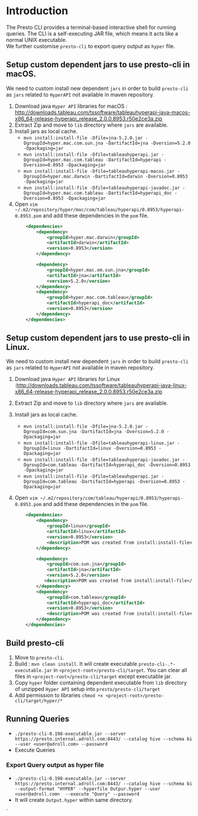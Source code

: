 # Introduction
The Presto CLI provides a terminal-based interactive shell for running queries. The CLI is a self-executing JAR file,
 which means it acts like a normal UNIX executable. <br/>
 We further customise `presto-cli` to export query output as `hyper` file.

## Setup custom dependent jars to use presto-cli in macOS.
We need to custom install new dependent `jars` in order to build `presto-cli` as `jars` related to `HyperAPI` not available in maven repository.
1. Download java `Hyper API` libraries for macOS : http://downloads.tableau.com/tssoftware/tableauhyperapi-java-macos-x86_64-release-hyperapi_release_2.0.0.8953.r50e2ce3a.zip
2. Extract Zip and move to `lib`  directory where `jars` are available.
3. Install jars as local cache.
    * `mvn install:install-file -Dfile=jna-5.2.0.jar -DgroupId=hyper.mac.com.sun.jna -DartifactId=jna -Dversion=5.2.0 -Dpackaging=jar`
    * `mvn install:install-file -Dfile=tableauhyperapi.jar -DgroupId=hyper.mac.com.tableau -DartifactId=hyperapi -Dversion=0.8953 -Dpackaging=jar`
    * `mvn install:install-file -Dfile=tableauhyperapi-macos.jar -DgroupId=hyper.mac.darwin -DartifactId=darwin -Dversion=0.8953 -Dpackaging=jar`
    * `mvn install:install-file -Dfile=tableauhyperapi-javadoc.jar -DgroupId=hyper.mac.com.tableau -DartifactId=hyperapi_doc -Dversion=0.8953 -Dpackaging=jar`
4. Open `vim ~/.m2/repository/hyper/mac/com/tableau/hyperapi/0.8953/hyperapi-0.8953.pom` and add these dependencies in the `pom` file.
    ```xml
        <dependencies>
            <dependency>
                <groupId>hyper.mac.darwin</groupId>
                <artifactId>darwin</artifactId>
                <version>0.8953</version>
            </dependency>
    
            <dependency>
                <groupId>hyper.mac.om.sun.jna</groupId>
                <artifactId>jna</artifactId>
                <version>5.2.0</version>
            </dependency>
            <dependency>
                <groupId>hyper.mac.com.tableau</groupId>
                <artifactId>hyperapi_doc</artifactId>
                <version>0.8953</version>
            </dependency>
        </dependencies>
    ```
## Setup custom dependent jars to use presto-cli in Linux.
We need to custom install new dependent `jars` in order to build `presto-cli` as `jars` related to `HyperAPI` not available in maven repository.
1. Download java `Hyper API` libraries for Linux :http://downloads.tableau.com/tssoftware/tableauhyperapi-java-linux-x86_64-release-hyperapi_release_2.0.0.8953.r50e2ce3a.zip
2. Extract Zip and move to `lib`  directory where `jars` are available.
3. Install jars as local cache.
    * `mvn install:install-file -Dfile=jna-5.2.0.jar -DgroupId=com.sun.jna -DartifactId=jna -Dversion=5.2.0 -Dpackaging=jar`
    * `mvn install:install-file -Dfile=tableauhyperapi-linux.jar -DgroupId=linux -DartifactId=linux -Dversion=0.8953 -Dpackaging=jar`
    * `mvn install:install-file -Dfile=tableauhyperapi-javadoc.jar -DgroupId=com.tableau -DartifactId=hyperapi_doc -Dversion=0.8953 -Dpackaging=jar`
    * `mvn install:install-file -Dfile=tableauhyperapi.jar -DgroupId=com.tableau -DartifactId=hyperapi -Dversion=0.8953 -Dpackaging=jar`

4. Open `vim ~/.m2/repository/com/tableau/hyperapi/0.8953/hyperapi-0.8953.pom` and add these dependencies in the `pom` file.
    ```xml
        <dependencies>
            <dependency>
                <groupId>linux</groupId>
                <artifactId>linux</artifactId>
                <version>0.8953</version>
                <description>POM was created from install:install-file</description>
            </dependency>

            <dependency>
                <groupId>com.sun.jna</groupId>
                <artifactId>jna</artifactId>
                <version>5.2.0</version>
               <description>POM was created from install:install-file</description>
            </dependency>
            <dependency>
                <groupId>com.tableau</groupId>
                <artifactId>hyperapi_doc</artifactId>
                <version>0.8953</version>
                <description>POM was created from install:install-file</description>
            </dependency>
        </dependencies>
    ```

## Build presto-cli
1. Move to `presto-cli`.
2. Build : `mvn clean install`. It will create executable `presto-cli-.*-executable.jar` in `<project-root>/presto-cli/target`. 
You can clear all files in `<project-root>/presto-cli/target` except executable jar.
3. Copy `hyper` folder containing dependent executable from `lib` directory of unzipped `Hyper API` setup into `presto/presto-cli/target`
4. Add permission to libraries `chmod +x <project-root>/presto-cli/target/hyper/*`

## Running Queries
 * `./presto-cli-0.198-executable.jar --server https://presto.internal.adroll.com:8443/ --catalog hive --schema bi --user <user@adroll.com> --password`
 * Execute Queries

### Export Query output as hyper file
 * `./presto-cli-0.198-executable.jar --server https://presto.internal.adroll.com:8443/ --catalog hive --schema bi --output-format "HYPER" --hyperfile Outpur.hyper --user <user@adroll.com>  --execute "Query" --password`
 * It will create `Output.hyper` within same directory.

`